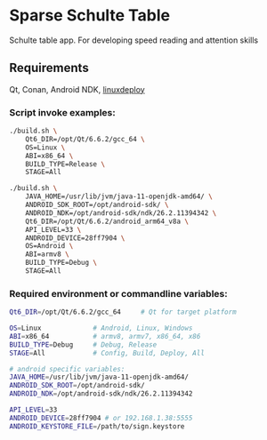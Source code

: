 # Sparse Schulte Table #
Schulte table app. For developing speed reading and attention skills

## Requirements ##
Qt, Conan, Android NDK, [linuxdeploy](https://github.com/linuxdeploy/linuxdeploy)

### Script invoke examples: ###
```bash
./build.sh \
    Qt6_DIR=/opt/Qt/6.6.2/gcc_64 \
    OS=Linux \
    ABI=x86_64 \
    BUILD_TYPE=Release \
    STAGE=All
```

```bash
./build.sh \
    JAVA_HOME=/usr/lib/jvm/java-11-openjdk-amd64/ \
    ANDROID_SDK_ROOT=/opt/android-sdk/ \
    ANDROID_NDK=/opt/android-sdk/ndk/26.2.11394342 \
    Qt6_DIR=/opt/Qt/6.6.2/android_arm64_v8a \
    API_LEVEL=33 \
    ANDROID_DEVICE=28ff7904 \
    OS=Android \
    ABI=armv8 \
    BUILD_TYPE=Debug \
    STAGE=All
```

### Required environment or commandline variables: ###
```bash
Qt6_DIR=/opt/Qt/6.6.2/gcc_64     # Qt for target platform

OS=Linux             # Android, Linux, Windows
ABI=x86_64           # armv8, armv7, x86_64, x86
BUILD_TYPE=Debug     # Debug, Release
STAGE=All            # Config, Build, Deploy, All
```

```bash
# android specific variables:
JAVA_HOME=/usr/lib/jvm/java-11-openjdk-amd64/
ANDROID_SDK_ROOT=/opt/android-sdk/
ANDROID_NDK=/opt/android-sdk/ndk/26.2.11394342

API_LEVEL=33
ANDROID_DEVICE=28ff7904 # or 192.168.1.38:5555
ANDROID_KEYSTORE_FILE=/path/to/sign.keystore
```
